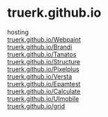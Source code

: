 # truerk.github.io
hosting<br>
<a href="http://truerk.github.io/Webpaint">truerk.github.io/Webpaint</a><br>
<a href="http://truerk.github.io/Brandi">truerk.github.io/Brandi</a><br>
<a href="http://truerk.github.io/Tanatos">truerk.github.io/Tanatos</a><br>
<a href="http://truerk.github.io/Structure">truerk.github.io/Structure</a><br>
<a href="http://truerk.github.io/Pixelplus">truerk.github.io/Pixelplus</a><br>
<a href="http://truerk.github.io/Versta">truerk.github.io/Versta</a><br>
<a href="http://truerk.github.io/Epamtest">truerk.github.io/Epamtest</a><br>
<a href="http://truerk.github.io/Calculate">truerk.github.io/Calculate</a><br>
<a href="http://truerk.github.io/UImobile">truerk.github.io/UImobile</a><br>
<a href="http://truerk.github.io/grid">truerk.github.io/grid</a><br>
